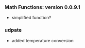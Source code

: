 ### Math Functions: version 0.0.9.1
- simplified function?

### udpate
- added temperature conversion
